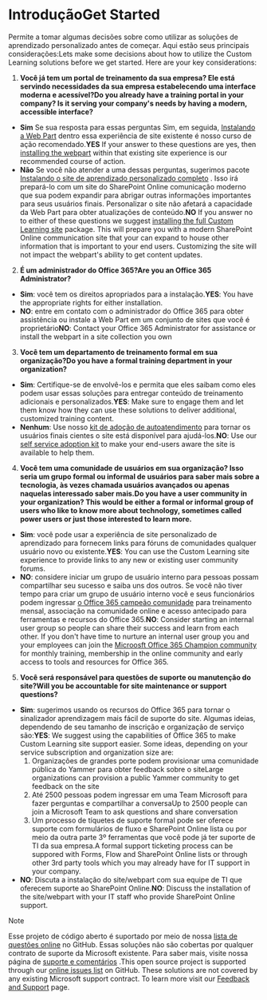 # <a name="get-started"></a><span data-ttu-id="253a3-101">Introdução</span><span class="sxs-lookup"><span data-stu-id="253a3-101">Get Started</span></span>

<span data-ttu-id="253a3-p101">Permite a tomar algumas decisões sobre como utilizar as soluções de aprendizado personalizado antes de começar.  Aqui estão seus principais considerações:</span><span class="sxs-lookup"><span data-stu-id="253a3-p101">Lets make some decisions about how to utilize the Custom Learning solutions before we get started.  Here are your key considerations:</span></span>

1. <span data-ttu-id="253a3-104">**Você já tem um portal de treinamento da sua empresa?  Ele está servindo necessidades da sua empresa estabelecendo uma interface moderna e acessível?**</span><span class="sxs-lookup"><span data-stu-id="253a3-104">**Do you already have a training portal in your company?  Is it serving your company's needs by having a modern, accessible interface?**</span></span>

- <span data-ttu-id="253a3-105">**Sim** Se sua resposta para essas perguntas Sim, em seguida, [Instalando a Web Part](installwebpart.md) dentro essa experiência de site existente é nosso curso de ação recomendado.</span><span class="sxs-lookup"><span data-stu-id="253a3-105">**YES** If your answer to these questions are yes, then [installing the webpart](installwebpart.md) within that existing site experience is our recommended course of action.</span></span>
- <span data-ttu-id="253a3-p102">**Não** Se você não atender a uma dessas perguntas, sugerimos pacote [Instalando o site de aprendizado personalizado completo](installsitepackage.md) .  Isso irá prepará-lo com um site do SharePoint Online comunicação moderno que sua podem expandir para abrigar outras informações importantes para seus usuários finais.  Personalizar o site não afetará a capacidade da Web Part para obter atualizações de conteúdo.</span><span class="sxs-lookup"><span data-stu-id="253a3-p102">**NO** If you answer no to either of these questions we suggest [installing the full Custom Learning site](installsitepackage.md) package.  This will prepare you with a modern SharePoint Online communication site that your can expand to house other information that is important to your end users.  Customizing the site will not impact the webpart's ability to get content updates.</span></span> 

2. <span data-ttu-id="253a3-109">**É um administrador do Office 365?**</span><span class="sxs-lookup"><span data-stu-id="253a3-109">**Are you an Office 365 Administrator?**</span></span>

- <span data-ttu-id="253a3-110">**Sim**: você tem os direitos apropriados para a instalação.</span><span class="sxs-lookup"><span data-stu-id="253a3-110">**YES**:  You have the appropriate rights for either installation.</span></span>
- <span data-ttu-id="253a3-111">**NO**: entre em contato com o administrador do Office 365 para obter assistência ou instale a Web Part em um conjunto de sites que você é proprietário</span><span class="sxs-lookup"><span data-stu-id="253a3-111">**NO**: Contact your Office 365 Administrator for assistance or install the webpart in a site collection you own</span></span>

3. <span data-ttu-id="253a3-112">**Você tem um departamento de treinamento formal em sua organização?**</span><span class="sxs-lookup"><span data-stu-id="253a3-112">**Do you have a formal training department in your organization?**</span></span>

- <span data-ttu-id="253a3-113">**Sim**: Certifique-se de envolvê-los e permita que eles saibam como eles podem usar essas soluções para entregar conteúdo de treinamento adicionais e personalizados.</span><span class="sxs-lookup"><span data-stu-id="253a3-113">**YES**:  Make sure to engage them and let them know how they can use these solutions to deliver additional, customized training content.</span></span>
- <span data-ttu-id="253a3-114">**Nenhum**: Use nosso [kit de adoção de autoatendimento](driveadoption.md) para tornar os usuários finais cientes o site está disponível para ajudá-los.</span><span class="sxs-lookup"><span data-stu-id="253a3-114">**NO**:  Use our [self service adoption kit](driveadoption.md) to make your end-users aware the site is available to help them.</span></span>

4. <span data-ttu-id="253a3-115">**Você tem uma comunidade de usuários em sua organização?  Isso seria um grupo formal ou informal de usuários para saber mais sobre a tecnologia, às vezes chamada usuários avançados ou apenas naquelas interessado saber mais.**</span><span class="sxs-lookup"><span data-stu-id="253a3-115">**Do you have a user community in your organization?  This would be either a formal or informal group of users who like to know more about technology, sometimes called power users or just those interested to learn more.**</span></span>

- <span data-ttu-id="253a3-116">**Sim**: você pode usar a experiência de site personalizado de aprendizado para fornecem links para fóruns de comunidades qualquer usuário novo ou existente.</span><span class="sxs-lookup"><span data-stu-id="253a3-116">**YES**:  You can use the Custom Learning site experience to provide links to any new or existing user community forums.</span></span>
- <span data-ttu-id="253a3-p103">**NO**: considere iniciar um grupo de usuário interno para pessoas possam compartilhar seu sucesso e saiba uns dos outros.  Se você não tiver tempo para criar um grupo de usuário interno você e seus funcionários podem ingressar [o Office 365 campeão comunidade](https://aka.ms/O365Champions) para treinamento mensal, associação na comunidade online e acesso antecipado para ferramentas e recursos do Office 365.</span><span class="sxs-lookup"><span data-stu-id="253a3-p103">**NO**:  Consider starting an internal user group so people can share their success and learn from each other.  If you don't have time to nurture an internal user group you and your employees can join the [Microosft Office 365 Champion community](https://aka.ms/O365Champions) for monthly training, membership in the online community and early access to tools and resources for Office 365.</span></span>

5.  <span data-ttu-id="253a3-119">**Você será responsável para questões de suporte ou manutenção do site?**</span><span class="sxs-lookup"><span data-stu-id="253a3-119">**Will you be accountable for site maintenance or support questions?**</span></span>

- <span data-ttu-id="253a3-p104">**Sim**: sugerimos usando os recursos do Office 365 para tornar o sinalizador aprendizagem mais fácil de suporte do site.  Algumas ideias, dependendo de seu tamanho de inscrição e organização de serviço são:</span><span class="sxs-lookup"><span data-stu-id="253a3-p104">**YES**: We suggest using the capabilities of Office 365 to make Custom Learning site support easier.  Some ideas, depending on your service subscription and organization size are:</span></span>
    1. <span data-ttu-id="253a3-122">Organizações de grandes porte podem provisionar uma comunidade pública do Yammer para obter feedback sobre o site</span><span class="sxs-lookup"><span data-stu-id="253a3-122">Large organizations can provision a public Yammer community to get feedback on the site</span></span>
    2. <span data-ttu-id="253a3-123">Até 2500 pessoas podem ingressar em uma Team Microsoft para fazer perguntas e compartilhar a conversa</span><span class="sxs-lookup"><span data-stu-id="253a3-123">Up to 2500 people can join a Microsoft Team to ask questions and share conversation</span></span>
    3. <span data-ttu-id="253a3-124">Um processo de tíquetes de suporte formal pode ser oferece suporte com formulários de fluxo e SharePoint Online lista ou por meio da outra parte 3º ferramentas que você pode já ter suporte de TI da sua empresa.</span><span class="sxs-lookup"><span data-stu-id="253a3-124">A formal support ticketing process can be suppored with Forms, Flow and SharePoint Online lists or through other 3rd party tools which you may already have for IT support in your company.</span></span> 
- <span data-ttu-id="253a3-125">**NO**: Discuta a instalação do site/webpart com sua equipe de TI que oferecem suporte ao SharePoint Online.</span><span class="sxs-lookup"><span data-stu-id="253a3-125">**NO**:  Discuss the installation of the site/webpart with your IT staff who provide SharePoint Online support.</span></span>  

> [!NOTE]
> <span data-ttu-id="253a3-p105">Esse projeto de código aberto é suportado por meio de nossa [lista de questões online](https://github.com/MicrosoftDocs/OfficeDocs-CustomLearning-pr/issues) no GitHub. Essas soluções não são cobertas por qualquer contrato de suporte da Microsoft existente.  Para saber mais, visite nossa página de [suporte e comentários](feedback.md) .</span><span class="sxs-lookup"><span data-stu-id="253a3-p105">This open source project is supported through our [online issues list](https://github.com/MicrosoftDocs/OfficeDocs-CustomLearning-pr/issues) on GitHub. These solutions are not covered by any existing Microsoft support contract.  To learn more visit our [Feedback and Support](feedback.md) page.</span></span>
